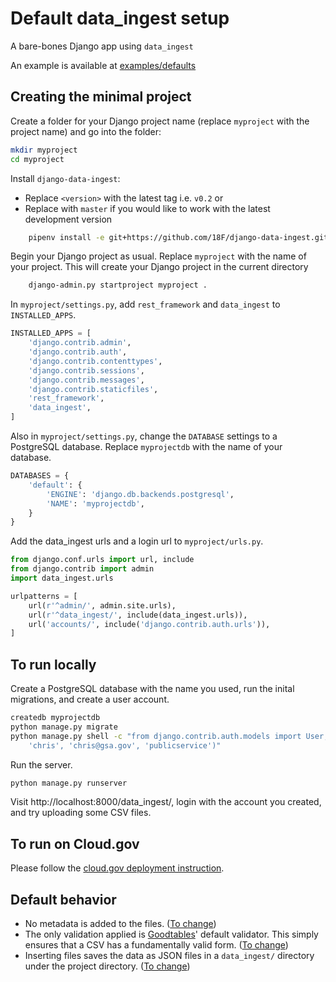 # Default data_ingest setup

A bare-bones Django app using `data_ingest`

An example is available at [examples/defaults](../examples/defaults.md)

## Creating the minimal project

Create a folder for your Django project name (replace `myproject` with the project name) and go into the folder:
```bash
mkdir myproject
cd myproject
```

Install `django-data-ingest`:
- Replace `<version>` with the latest tag i.e. `v0.2` or
- Replace with `master` if you would like to work with the latest development version
```bash
    pipenv install -e git+https://github.com/18F/django-data-ingest.git@<version>#egg=django-data-ingest
```

Begin your Django project as usual.  Replace `myproject` with the name of your project.  This will create your Django project in the current directory
```bash
    django-admin.py startproject myproject .
```

In `myproject/settings.py`, add `rest_framework` and `data_ingest` to `INSTALLED_APPS`.

```python
INSTALLED_APPS = [
    'django.contrib.admin',
    'django.contrib.auth',
    'django.contrib.contenttypes',
    'django.contrib.sessions',
    'django.contrib.messages',
    'django.contrib.staticfiles',
    'rest_framework',
    'data_ingest',
]
```
Also in `myproject/settings.py`, change the `DATABASE` settings to a PostgreSQL database.  Replace `myprojectdb` with the name of your database.

```python
DATABASES = {
    'default': {
        'ENGINE': 'django.db.backends.postgresql',
        'NAME': 'myprojectdb',
    }
}
```

Add the data_ingest urls and a login url to `myproject/urls.py`.

```python
from django.conf.urls import url, include
from django.contrib import admin
import data_ingest.urls

urlpatterns = [
    url(r'^admin/', admin.site.urls),
    url(r'^data_ingest/', include(data_ingest.urls)),
    url('accounts/', include('django.contrib.auth.urls')),
]
```

## To run locally

Create a PostgreSQL database with the name you used, run the inital migrations, and
create a user account.

```bash
createdb myprojectdb
python manage.py migrate
python manage.py shell -c "from django.contrib.auth.models import User; User.objects.create_user(
    'chris', 'chris@gsa.gov', 'publicservice')"
```
Run the server.

```bash
python manage.py runserver
```

Visit http://localhost:8000/data_ingest/, login with the account you created, and try uploading some
CSV files.

## To run on Cloud.gov

Please follow the [cloud.gov deployment instruction](cloud.gov.md).


## Default behavior

- No metadata is added to the files.  ([To change](customize.md))
- The only validation applied is [Goodtables](http://goodtables.okfnlabs.org/)' default validator.  This simply ensures that a CSV has a fundamentally valid form.  ([To change](customize.md))
- Inserting files saves the data as JSON files in a `data_ingest/` directory under the project directory.  ([To change](customize.md))

